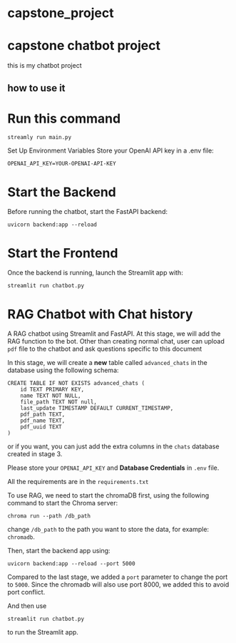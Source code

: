 # capstone_project
# capstone chatbot project

this is my chatbot project 

## how to use it

# Run this command

` streamly run main.py `

Set Up Environment Variables
Store your OpenAI API key in a .env file:

`OPENAI_API_KEY=YOUR-OPENAI-API-KEY`

# Start the Backend
Before running the chatbot, start the FastAPI backend:

`uvicorn backend:app --reload`

# Start the Frontend
Once the backend is running, launch the Streamlit app with:

`streamlit run chatbot.py`

# RAG Chatbot with Chat history

A RAG chatbot using Streamlit and FastAPI. At this stage, we will add the RAG function to the bot.
Other than creating normal chat, user can upload `pdf` file to the chatbot and ask questions specific to this document 

In this stage, we will create a **new** table called `advanced_chats` in the database using the following schema:
```
CREATE TABLE IF NOT EXISTS advanced_chats (
    id TEXT PRIMARY KEY,
    name TEXT NOT NULL,
    file_path TEXT NOT null,
    last_update TIMESTAMP DEFAULT CURRENT_TIMESTAMP,
    pdf_path TEXT,
    pdf_name TEXT,
    pdf_uuid TEXT
)
```
or if you want, you can just add the extra columns in the `chats` database created in stage 3.

Please store your `OPENAI_API_KEY` and **Database Credentials** in `.env` file.

All the requirements are in the `requirements.txt`

To use RAG, we need to start the chromaDB first, using the following command to start the Chroma server:

` chroma run --path /db_path ` 

change `/db_path` to the path you want to store the data, for example: `chromadb`.

Then, start the backend app using:


`uvicorn backend:app --reload --port 5000 `
 

Compared to the last stage, we added a `port` parameter to change the port to `5000`. Since the chromadb will also use port 8000, we added this to avoid port conflict.

And then use 

`streamlit run chatbot.py`

to run the Streamlit app.
